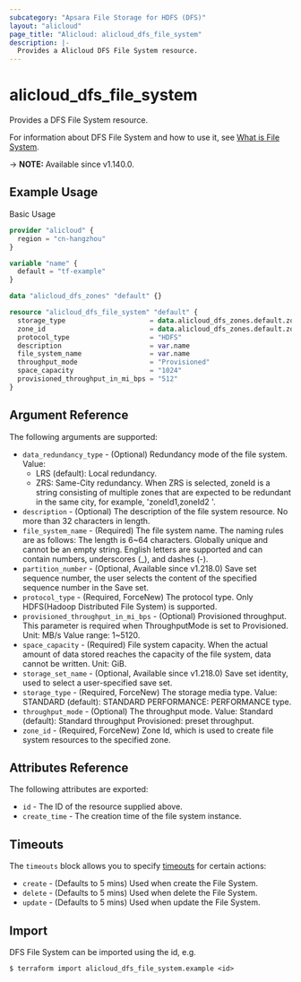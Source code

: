 ```yaml
---
subcategory: "Apsara File Storage for HDFS (DFS)"
layout: "alicloud"
page_title: "Alicloud: alicloud_dfs_file_system"
description: |-
  Provides a Alicloud DFS File System resource.
---
```


# alicloud_dfs_file_system

Provides a DFS File System resource. 

For information about DFS File System and how to use it, see [What is File System](https://www.alibabacloud.com/help/en/aibaba-cloud-storage-services/latest/apsara-file-storage-for-hdfs).

-> **NOTE:** Available since v1.140.0.

## Example Usage

Basic Usage

```terraform
provider "alicloud" {
  region = "cn-hangzhou"
}

variable "name" {
  default = "tf-example"
}

data "alicloud_dfs_zones" "default" {}

resource "alicloud_dfs_file_system" "default" {
  storage_type                     = data.alicloud_dfs_zones.default.zones.0.options.0.storage_type
  zone_id                          = data.alicloud_dfs_zones.default.zones.0.zone_id
  protocol_type                    = "HDFS"
  description                      = var.name
  file_system_name                 = var.name
  throughput_mode                  = "Provisioned"
  space_capacity                   = "1024"
  provisioned_throughput_in_mi_bps = "512"
}
```

## Argument Reference

The following arguments are supported:
* `data_redundancy_type` - (Optional) Redundancy mode of the file system. Value:
  - LRS (default): Local redundancy.
  - ZRS: Same-City redundancy. When ZRS is selected, zoneId is a string consisting of multiple zones that are expected to be redundant in the same city, for example,  'zoneId1,zoneId2 '.
* `description` - (Optional) The description of the file system resource. No more than 32 characters in length.
* `file_system_name` - (Required) The file system name. The naming rules are as follows: The length is 6~64 characters. Globally unique and cannot be an empty string. English letters are supported and can contain numbers, underscores (_), and dashes (-).
* `partition_number` - (Optional, Available since v1.218.0) Save set sequence number, the user selects the content of the specified sequence number in the Save set.
* `protocol_type` - (Required, ForceNew) The protocol type.  Only HDFS(Hadoop Distributed File System) is supported.
* `provisioned_throughput_in_mi_bps` - (Optional) Provisioned throughput. This parameter is required when ThroughputMode is set to Provisioned. Unit: MB/s Value range: 1~5120.
* `space_capacity` - (Required) File system capacity.  When the actual amount of data stored reaches the capacity of the file system, data cannot be written.  Unit: GiB.
* `storage_set_name` - (Optional, Available since v1.218.0) Save set identity, used to select a user-specified save set.
* `storage_type` - (Required, ForceNew) The storage media type. Value: STANDARD (default): STANDARD PERFORMANCE: PERFORMANCE type.
* `throughput_mode` - (Optional) The throughput mode. Value: Standard (default): Standard throughput Provisioned: preset throughput.
* `zone_id` - (Required, ForceNew) Zone Id, which is used to create file system resources to the specified zone.

## Attributes Reference

The following attributes are exported:
* `id` - The ID of the resource supplied above.
* `create_time` - The creation time of the file system instance.

## Timeouts

The `timeouts` block allows you to specify [timeouts](https://www.terraform.io/docs/configuration-0-11/resources.html#timeouts) for certain actions:
* `create` - (Defaults to 5 mins) Used when create the File System.
* `delete` - (Defaults to 5 mins) Used when delete the File System.
* `update` - (Defaults to 5 mins) Used when update the File System.

## Import

DFS File System can be imported using the id, e.g.

```shell
$ terraform import alicloud_dfs_file_system.example <id>
```